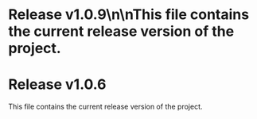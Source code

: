 # Release v1.0.9\n\nThis file contains the current release version of the project.

# Release v1.0.6

This file contains the current release version of the project.
